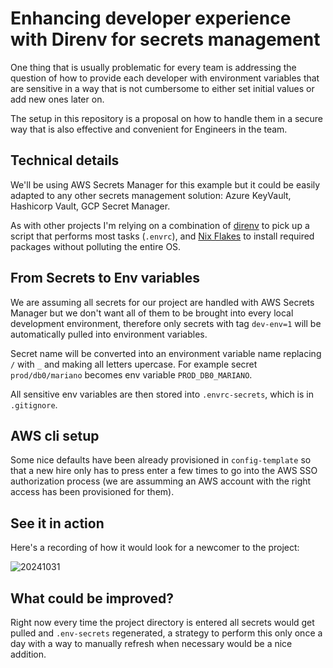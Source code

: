  # Enhancing developer experience with Direnv for secrets management

One thing that is usually problematic for every team is addressing the question of
how to provide each developer with environment variables that are sensitive in a way
that is not cumbersome to either set initial values or add new ones later on.

The setup in this repository is a proposal on how to handle them in a secure way
that is also effective and convenient for Engineers in the team.

## Technical details

We'll be using AWS Secrets Manager for this example but it could be easily adapted
to any other secrets management solution: Azure KeyVault, Hashicorp Vault, GCP Secret Manager.

As with other projects I'm relying on a combination of [direnv](https://direnv.net/) to pick up a script that performs most tasks (`.envrc`), and [Nix Flakes](https://nixos.wiki/wiki/Flakes) to install required packages without polluting the entire OS.

## From Secrets to Env variables

We are assuming all secrets for our project are handled with AWS Secrets Manager but we don't want all of them to be brought into every local development environment, therefore only secrets with tag `dev-env=1` will be automatically pulled into environment variables.

Secret name will be converted into an environment variable name replacing `/` with `_` and making all letters upercase. For example secret `prod/db0/mariano` becomes env variable `PROD_DB0_MARIANO`.

All sensitive env variables are then stored into `.envrc-secrets`, which is in `.gitignore`.

## AWS cli setup

Some nice defaults have been already provisioned in `config-template` so that a new hire
only has to press enter a few times to go into the AWS SSO authorization process (we are
assumming an AWS account with the right access has been provisioned for them).

## See it in action

Here's a recording of how it would look for a newcomer to the project:

![20241031](https://github.com/user-attachments/assets/a95181e8-fb8f-467a-bdce-ec4e86bc3ffd)


## What could be improved?

Right now every time the project directory is entered all secrets would get pulled and `.env-secrets` regenerated, a strategy to perform this only once a day with a way to manually
refresh when necessary would be a nice addition.

